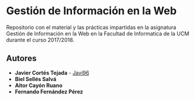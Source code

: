 # Gestión de Información en la Web
Repositorio con el material y las prácticas impartidas en la asignatura Gestión de Información en la Web en la Facultad de Informatica de la UCM durante el curso 2017/2018.

## Autores
* **Javier Cortés Tejada** - [Javi96](https://github.com/Javi96)
* **Biel Sellés Salvá**
* **Aitor Cayón Ruano**
* **Fernando Fernández Pérez**
